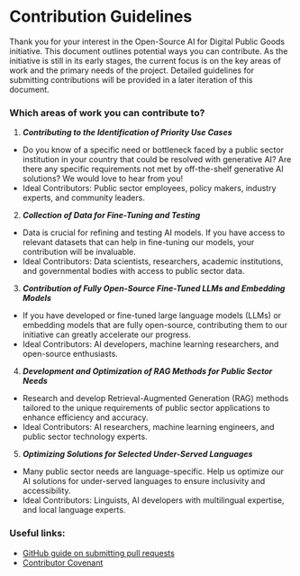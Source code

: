 # Contribution Guidelines

Thank you for your interest in the Open-Source AI for Digital Public Goods initiative. This document outlines potential ways you can contribute. As the initiative is still in its early stages, the current focus is on the key areas of work and the primary needs of the project. Detailed guidelines for submitting contributions will be provided in a later iteration of this document.

### Which areas of work you can contribute to? 

1.	***Contributing to the Identification of Priority Use Cases***
-	Do you know of a specific need or bottleneck faced by a public sector institution in your country that could be resolved with generative AI? Are there any specific requirements not met by off-the-shelf generative AI solutions? We would love to hear from you!
-	Ideal Contributors: Public sector employees, policy makers, industry experts, and community leaders.

2.	***Collection of Data for Fine-Tuning and Testing***
-	Data is crucial for refining and testing AI models. If you have access to relevant datasets that can help in fine-tuning our models, your contribution will be invaluable.
-	Ideal Contributors: Data scientists, researchers, academic institutions, and governmental bodies with access to public sector data.

3.	***Contribution of Fully Open-Source Fine-Tuned LLMs and Embedding Models***
-	If you have developed or fine-tuned large language models (LLMs) or embedding models that are fully open-source, contributing them to our initiative can greatly accelerate our progress.
-	Ideal Contributors: AI developers, machine learning researchers, and open-source enthusiasts.

4.	***Development and Optimization of RAG Methods for Public Sector Needs***
-	Research and develop Retrieval-Augmented Generation (RAG) methods tailored to the unique requirements of public sector applications to enhance efficiency and accuracy.
-	Ideal Contributors: AI researchers, machine learning engineers, and public sector technology experts.

5.	***Optimizing Solutions for Selected Under-Served Languages***
-	Many public sector needs are language-specific. Help us optimize our AI solutions for under-served languages to ensure inclusivity and accessibility.
-	Ideal Contributors: Linguists, AI developers with multilingual expertise, and local language experts.

### Useful links:
-	[GitHub guide on submitting pull requests](https://docs.github.com/pull-requests/collaborating-with-pull-requests/proposing-changes-to-your-work-with-pull-requests/about-pull-requests)
-	[Contributor Covenant](https://www.contributor-covenant.org/) 

